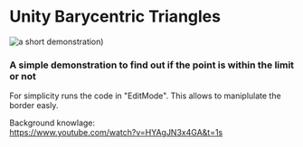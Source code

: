 # Unity Barycentric Triangles

![ a short demonstration](https://media.giphy.com/media/XbrmrEdEqh4Lf5UwUD/giphy.gif))


### A simple demonstration to find out if the point is within the limit or not
For simplicity runs the code in "EditMode". This allows to maniplulate the border easly.

Background knowlage: <br>
https://www.youtube.com/watch?v=HYAgJN3x4GA&t=1s 
